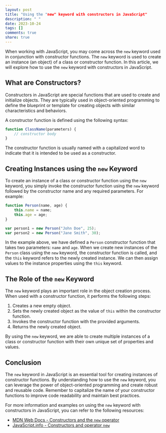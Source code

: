 ```yaml
---
layout: post
title: "Using the "new" keyword with constructors in JavaScript"
description: " "
date: 2023-10-24
tags: []
comments: true
share: true
---
```


When working with JavaScript, you may come across the `new` keyword used in conjunction with constructor functions. The `new` keyword is used to create an instance (an object) of a class or constructor function. In this article, we will explore how to use the `new` keyword with constructors in JavaScript.

## What are Constructors?

Constructors in JavaScript are special functions that are used to create and initialize objects. They are typically used in object-oriented programming to define the blueprint or template for creating objects with similar characteristics and behaviors.

A constructor function is defined using the following syntax:

```javascript
function ClassName(parameters) {
    // constructor body
}
```

The constructor function is usually named with a capitalized word to indicate that it is intended to be used as a constructor.

## Creating Instances using the `new` Keyword

To create an instance of a class or constructor function using the `new` keyword, you simply invoke the constructor function using the `new` keyword followed by the constructor name and any required parameters. For example:

```javascript
function Person(name, age) {
    this.name = name;
    this.age = age;
}

var person1 = new Person("John Doe", 25);
var person2 = new Person("Jane Smith", 30);
```

In the example above, we have defined a `Person` constructor function that takes two parameters: `name` and `age`. When we create new instances of the `Person` class using the `new` keyword, the constructor function is called, and the `this` keyword refers to the newly created instance. We can then assign values to the instance properties using the `this` keyword.

## The Role of the `new` Keyword

The `new` keyword plays an important role in the object creation process. When used with a constructor function, it performs the following steps:

1. Creates a new empty object.
2. Sets the newly created object as the value of `this` within the constructor function.
3. Invokes the constructor function with the provided arguments.
4. Returns the newly created object.

By using the `new` keyword, we are able to create multiple instances of a class or constructor function with their own unique set of properties and values.

## Conclusion

The `new` keyword in JavaScript is an essential tool for creating instances of constructor functions. By understanding how to use the `new` keyword, you can leverage the power of object-oriented programming and create robust and reusable code. Remember to capitalize the name of your constructor functions to improve code readability and maintain best practices.

For more information and examples on using the `new` keyword with constructors in JavaScript, you can refer to the following resources:

- [MDN Web Docs - Constructors and the `new` operator](https://developer.mozilla.org/en-US/docs/Web/JavaScript/Reference/Operators/new)
- [JavaScript.info - Constructors and operator `new`](https://javascript.info/constructor-new)